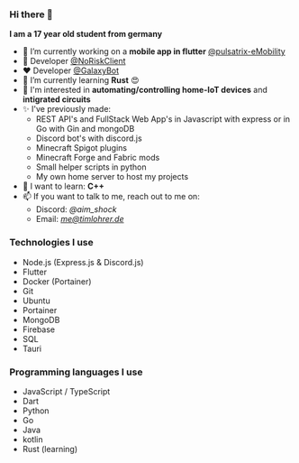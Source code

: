 ### Hi there 👋

**I am a 17 year old student from germany**

- 🔭 I’m currently working on a **mobile app in flutter** [@pulsatrix-eMobility](https://github.com/pulsatrix-emobility/)
- 👀 Developer [@NoRiskClient](https://github.com/NoRiskClient/)
- ❤️ Developer [@GalaxyBot](https://github.com/GalaxyBotTeam)
- 🌱 I’m currently learning **Rust** 😍
- 🔎 I'm interested in **automating/controlling home-IoT devices** and **intigrated circuits**
- ✨ I've previously made:
  - REST API's and FullStack Web App's in Javascript with express or in Go with Gin and mongoDB
  - Discord bot's with discord.js
  - Minecraft Spigot plugins
  - Minecraft Forge and Fabric mods
  - Small helper scripts in python
  - My own home server to host my projects
- 🤯 I want to learn: **C++**
- 📫 If you want to talk to me, reach out to me on: 
  - Discord: *@aim_shock*
  - Email: *me@timlohrer.de*
 
### Technologies I use
- Node.js (Express.js & Discord.js)
- Flutter
- Docker (Portainer)
- Git
- Ubuntu
- Portainer
- MongoDB
- Firebase
- SQL
- Tauri

### Programming languages I use
- JavaScript / TypeScript
- Dart
- Python
- Go
- Java
- kotlin
- Rust (learning)
